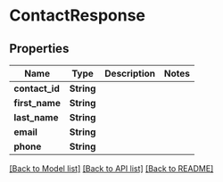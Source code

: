 # ContactResponse

## Properties

Name | Type | Description | Notes
------------ | ------------- | ------------- | -------------
**contact_id** | **String** |  | 
**first_name** | **String** |  | 
**last_name** | **String** |  | 
**email** | **String** |  | 
**phone** | **String** |  | 

[[Back to Model list]](../README.md#documentation-for-models) [[Back to API list]](../README.md#documentation-for-api-endpoints) [[Back to README]](../README.md)


